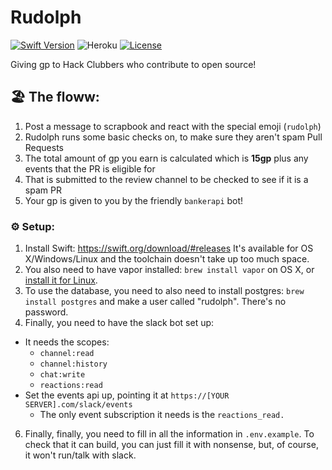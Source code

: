 # Rudolph
[![Swift Version](https://img.shields.io/badge/Swift-5.2-orange?logo=swift)](https://swift.org)
![Heroku](https://img.shields.io/badge/Heroku-Deployed-purple?logo=heroku)
[![License](https://img.shields.io/badge/license-Apache%202.0-brightgreen.svg)](https://github.com/hackclub/Rudolph/blob/master/LICENSE)

Giving gp to Hack Clubbers who contribute to open source!

## 🏖 The floww:
 1. Post a message to scrapbook and react with the special emoji (`rudolph`)
 2. Rudolph runs some basic checks on, to make sure they aren't spam Pull Requests
 3. The total amount of gp you earn is calculated which is **15gp** plus any events that the PR is eligible for
 4. That is submitted to the review channel to be checked to see if it is a spam PR
 5. Your gp is given to you by the friendly `bankerapi` bot!

### ⚙️ Setup:
 1. Install Swift: https://swift.org/download/#releases It's available for OS X/Windows/Linux and the toolchain doesn't take up too much space.
 3. You also need to have vapor installed: `brew install vapor` on OS X, or [install it for Linux](https://docs.vapor.codes/4.0/install/linux/).
 4. To use the database, you need to also need to install postgres: `brew install postgres` and make a user called "rudolph". There's no password.
 5. Finally, you need to have the slack bot set up:
  - It needs the scopes: 
    - `channel:read`
    - `channel:history`
    - `chat:write`
    - `reactions:read`
  - Set the events api up, pointing it at `https://[YOUR SERVER].com/slack/events`
    - The only event subscription it needs is the `reactions_read.`
 6. Finally, finally, you need to fill in all the information in `.env.example`. To check that it can build, you can just fill it with nonsense, but, of course, it won't run/talk with slack.
